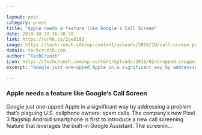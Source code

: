 ```yaml
---

layout: post
category: press
title: "Apple needs a feature like Google’s Call Screen"
date: 2018-10-10 16:38:59
link: https://vrhk.co/2yeO19J
image: https://techcrunch.com/wp-content/uploads/2018/10/call-screen.png?w=764
domain: techcrunch.com
author: "TechCrunch"
icon: https://techcrunch.com/wp-content/uploads/2015/02/cropped-cropped-favicon-gradient.png?w=180
excerpt: "Google just one-upped Apple in a significant way by addressing a problem that’s plaguing U.S. cellphone owners: spam calls. The company’s new Pixel 3 flagship Android smartphone is first to introduce a new call screening feature that leverages the built-in Google Assistant. The screenin…"

---
```


### Apple needs a feature like Google’s Call Screen

Google just one-upped Apple in a significant way by addressing a problem that’s plaguing U.S. cellphone owners: spam calls. The company’s new Pixel 3 flagship Android smartphone is first to introduce a new call screening feature that leverages the built-in Google Assistant. The screenin…